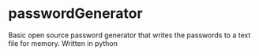 # passwordGenerator
Basic open source password generator that writes the passwords to a text file for memory. Written in python
